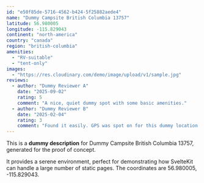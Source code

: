 ```yaml
---
id: "e50f85de-5716-4562-b424-5f25882aede4"
name: "Dummy Campsite British Columbia 13757"
latitude: 56.980005
longitude: -115.829043
continent: "north-america"
country: "canada"
region: "british-columbia"
amenities:
  - "RV-suitable"
  - "tent-only"
images:
  - "https://res.cloudinary.com/demo/image/upload/v1/sample.jpg"
reviews:
  - author: "Dummy Reviewer A"
    date: "2025-09-02"
    rating: 5
    comment: "A nice, quiet dummy spot with some basic amenities."
  - author: "Dummy Reviewer B"
    date: "2025-02-04"
    rating: 3
    comment: "Found it easily. GPS was spot on for this dummy location."
---
```


This is a **dummy description** for Dummy Campsite British Columbia 13757, generated for the proof of concept.

It provides a serene environment, perfect for demonstrating how SvelteKit can handle a large number of static pages. The coordinates are 56.980005, -115.829043.
